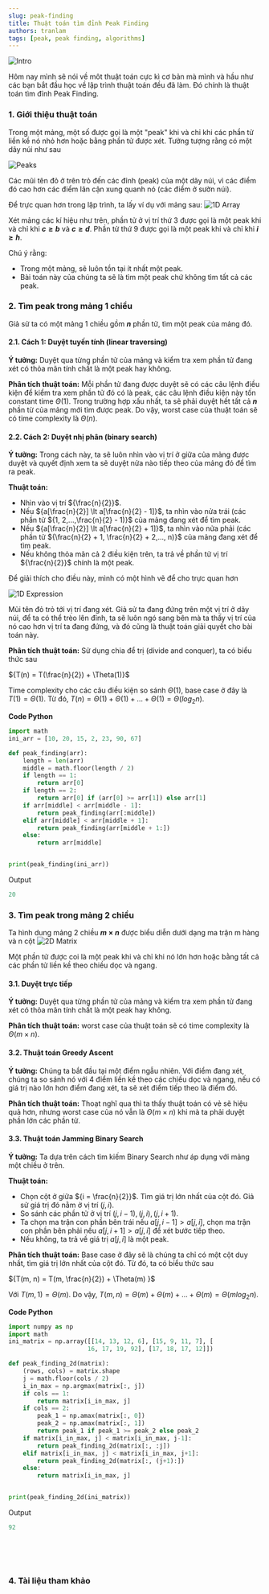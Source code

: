 ```yaml
---
slug: peak-finding
title: Thuật toán tìm đỉnh Peak Finding
authors: tranlam
tags: [peak, peak finding, algorithms]
---
```


![Intro](./images/intro.PNG)

Hôm nay mình sẽ nói về môt thuật toán cực kì cơ bản mà mình và hầu như các bạn bắt đầu học về lập trình thuật toán đều đã làm. Đó chính là thuật toán tìm đỉnh Peak Finding.

<!--truncate-->

### 1. Giới thiệu thuật toán
Trong một mảng, một số được gọi là một "peak" khi và chỉ khi các phần tử liền kề nó nhỏ hơn hoặc bằng phần tử được xét. Tưởng tượng rằng có một dãy núi như sau

![Peaks](./images/peaks.PNG)

Các mũi tên đỏ ở trên trỏ đến các đỉnh (peak) của một dãy núi, vì các điểm đó cao hơn các điểm lân cận xung quanh nó (các điểm ở sườn núi).

Để trực quan hơn trong lập trình, ta lấy ví dụ với mảng sau:
![1D Array](./images/1Darr.PNG)

Xét mảng các kí hiệu như trên, phần tử ở vị trí thứ 3 được gọi là một peak khi và chỉ khi **${c \ge b}$** và **${c \ge d}$**. Phần tử thứ 9 được gọi là một peak khi và chỉ khi **${i \ge h}$**.

Chú ý rằng: 
* Trong một mảng, sẽ luôn tồn tại ít nhất một peak.
* Bài toán này của chúng ta sẽ là tìm một peak chứ không tìm tất cả các peak.

### 2. Tìm peak trong mảng 1 chiều
Giả sử ta có một mảng 1 chiều gồm **${n}$** phần tử, tìm một peak của mảng đó.

#### 2.1. Cách 1: Duyệt tuyến tính (linear traversing)
**Ý tưởng:** Duyệt qua từng phần tử của mảng và kiểm tra xem phần tử đang xét có thỏa mãn tính chất là một peak hay không.

**Phân tích thuật toán:** Mỗi phần tử đang được duyệt sẽ có các câu lệnh điều kiện để kiểm tra xem phần tử đó có là peak, các câu lệnh điều kiện này tốn constant time ${\Theta(1)}$. Trong trường hợp xấu nhất, ta sẽ phải duyệt hết tất cả **${n}$** phần từ của mảng mới tìm được peak. Do vậy, worst case của thuật toán sẽ có time complexity là ${\Theta(n)}$.

#### 2.2. Cách 2: Duyệt nhị phân (binary search)
**Ý tưởng:** Trong cách này, ta sẽ luôn nhìn vào vị trí ở giữa của mảng được duyệt và quyết định xem ta sẽ duyệt nửa nào tiếp theo của mảng đó để tìm ra peak.

**Thuật toán:** 
* Nhìn vào vị trí ${\frac{n}{2}}$.
* Nếu ${a[\frac{n}{2}] \lt a[\frac{n}{2} - 1]}$, ta nhìn vào nửa trái (các phần tử ${1, 2,...,\frac{n}{2} - 1)}$ của mảng đang xét để tìm peak.
* Nếu ${a[\frac{n}{2}] \lt a[\frac{n}{2} + 1]}$, ta nhìn vào nửa phải (các phần tử ${\frac{n}{2} + 1, \frac{n}{2} + 2,..., n)}$ của mảng đang xét để tìm peak.
* Nếu không thỏa mãn cả 2 điều kiện trên, ta trả về phần tử vị trí ${\frac{n}{2}}$ chính là một peak.

Để giải thích cho điều này, mình có một hình vẽ để cho trực quan hơn

![1D Expression](./images/1Dexp.PNG)

Mũi tên đỏ trỏ tới vị trí đang xét. Giả sử ta đang đứng trên một vị trí ở dãy núi, để ta có thể trèo lên đỉnh, ta sẽ luôn ngó sang bên mà ta thấy vị trí của nó cao hơn vị trí ta đang đứng, và đó cũng là thuật toán giải quyết cho bài toán này.

**Phân tích thuật toán:** Sử dụng chia để trị (divide and conquer), ta có biểu thức sau
<p style={{textAlign: "center"}}>

${T(n) = T(\frac{n}{2}) + \Theta(1)}$

</p>

Time complexity cho các câu điều kiện so sánh ${\Theta(1)}$, base case ở đây là ${T(1) = \Theta(1)}$.
Từ đó, ${T(n) = \Theta(1) + \Theta(1) +...+ \Theta(1) = \Theta(log{_2}{n})}$.

**Code Python**
```python
import math
ini_arr = [10, 20, 15, 2, 23, 90, 67]

def peak_finding(arr):
    length = len(arr)
    middle = math.floor(length / 2)
    if length == 1:
        return arr[0]
    if length == 2:
        return arr[0] if (arr[0] >= arr[1]) else arr[1]
    if arr[middle] < arr[middle - 1]:
        return peak_finding(arr[:middle])
    elif arr[middle] < arr[middle + 1]:
        return peak_finding(arr[middle + 1:])
    else:
        return arr[middle]


print(peak_finding(ini_arr))
```
Output
```python
20
```

### 3. Tìm peak trong mảng 2 chiều
Ta hình dung mảng 2 chiều **${m \times n}$** được biểu diễn dưới dạng ma trận m hàng và n cột
![2D Matrix](./images/2Dmat.PNG)

Một phần tử được coi là một peak khi và chỉ khi nó lớn hơn hoặc bằng tất cả các phần tử liền kề theo chiều dọc và ngang.

#### 3.1. Duyệt trực tiếp
**Ý tưởng:** Duyệt qua từng phần tử của mảng và kiểm tra xem phần tử đang xét có thỏa mãn tính chất là một peak hay không.

**Phân tích thuật toán:** worst case của thuật toán sẽ có time complexity là ${\Theta(m \times n)}$.

#### 3.2. Thuật toán Greedy Ascent
**Ý tưởng:** Chúng ta bắt đầu tại một điểm ngẫu nhiên. Với điểm đang xét, chúng ta so sánh nó với 4 điểm liền kề theo các chiều dọc và ngang, nếu có giá trị nào lớn hơn điểm đang xét, ta sẽ xét điểm tiếp theo là điểm đó.

**Phân tích thuật toán:** Thoạt nghĩ qua thì ta thấy thuật toán có vẻ sẽ hiệu quả hơn, nhưng worst case của nó vẫn là ${\Theta(m \times n)}$ khi mà ta phải duyệt phần lớn các phần tử.

#### 3.3. Thuật toán Jamming Binary Search
**Ý tưởng:** Ta dựa trên cách tìm kiếm Binary Search như áp dụng với mảng một chiều ở trên.

**Thuật toán:** 
* Chọn cột ở giữa ${i = \frac{n}{2}}$. Tìm giá trị lớn nhất của cột đó. Giả sử giá trị đó nằm ở vị trí ${(j, i)}$.
* So sánh các phần tử ở vị trí ${(j, i - 1), (j, i), (j, i + 1)}$.
* Ta chọn ma trận con phần bên trái nếu ${a[j, i - 1] \gt a[j, i]}$, chọn ma trận con phần bên phải nếu ${a[j, i + 1] \gt a[j, i]}$ để xét bước tiếp theo.
* Nếu không, ta trả về giá trị ${a[j, i]}$ là một peak.

**Phân tích thuật toán:** Base case ở đây sẽ là chúng ta chỉ có một cột duy nhất, tìm giá trị lớn nhất của cột đó. Từ đó, ta có biểu thức sau
<p style={{textAlign: "center"}}>

${T(m, n) = T(m, \frac{n}{2}) + \Theta(m) }$

</p>

Với ${T(m, 1) = \Theta(m)}$.
Do vậy, ${T(m, n) = \Theta(m) + \Theta(m) +...+ \Theta(m) = \Theta(mlog{_2}{n})}$.

**Code Python**
```python
import numpy as np
import math
ini_matrix = np.array([[14, 13, 12, 6], [15, 9, 11, 7], [
                      16, 17, 19, 92], [17, 18, 17, 12]])

def peak_finding_2d(matrix):
    (rows, cols) = matrix.shape
    j = math.floor(cols / 2)
    i_in_max = np.argmax(matrix[:, j])
    if cols == 1:
        return matrix[i_in_max, j]
    if cols == 2:
        peak_1 = np.amax(matrix[:, 0])
        peak_2 = np.amax(matrix[:, 1])
        return peak_1 if peak_1 >= peak_2 else peak_2
    if matrix[i_in_max, j] < matrix[i_in_max, j-1]:
        return peak_finding_2d(matrix[:, :j])
    elif matrix[i_in_max, j] < matrix[i_in_max, j+1]:
        return peak_finding_2d(matrix[:, (j+1):])
    else:
        return matrix[i_in_max, j]


print(peak_finding_2d(ini_matrix))
```
Output
```python
92
```

<br/>
<br/>
<br/>

### 4. Tài liệu tham khảo

